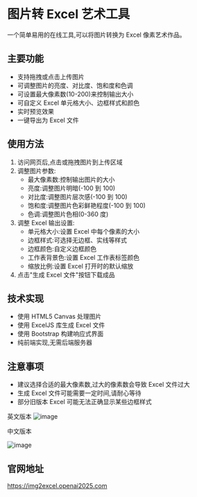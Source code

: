 # 图片转 Excel 艺术工具

一个简单易用的在线工具,可以将图片转换为 Excel 像素艺术作品。

## 主要功能

- 支持拖拽或点击上传图片
- 可调整图片的亮度、对比度、饱和度和色调
- 可设置最大像素数(10-200)来控制输出大小
- 可自定义 Excel 单元格大小、边框样式和颜色
- 实时预览效果
- 一键导出为 Excel 文件

## 使用方法

1. 访问网页后,点击或拖拽图片到上传区域
2. 调整图片参数:
   - 最大像素数:控制输出图片的大小
   - 亮度:调整图片明暗(-100 到 100)
   - 对比度:调整图片层次感(-100 到 100)
   - 饱和度:调整图片色彩鲜艳程度(-100 到 100)
   - 色调:调整图片色相(0-360 度)
3. 调整 Excel 输出设置:
   - 单元格大小:设置 Excel 中每个像素的大小
   - 边框样式:可选择无边框、实线等样式
   - 边框颜色:自定义边框颜色
   - 工作表背景色:设置 Excel 工作表标签颜色
   - 缩放比例:设置 Excel 打开时的默认缩放
4. 点击"生成 Excel 文件"按钮下载成品

## 技术实现

- 使用 HTML5 Canvas 处理图片
- 使用 ExcelJS 库生成 Excel 文件
- 使用 Bootstrap 构建响应式界面
- 纯前端实现,无需后端服务器

## 注意事项

- 建议选择合适的最大像素数,过大的像素数会导致 Excel 文件过大
- 生成 Excel 文件可能需要一定时间,请耐心等待
- 部分旧版本 Excel 可能无法正确显示某些边框样式

英文版本
![image](https://github.com/user-attachments/assets/9b4bd327-0b54-4628-bc07-f0d97138b191)

中文版本

![image](https://github.com/user-attachments/assets/ddf8d47b-c574-4942-8f75-e16e3079bb52)


## 官网地址

https://img2excel.openai2025.com

